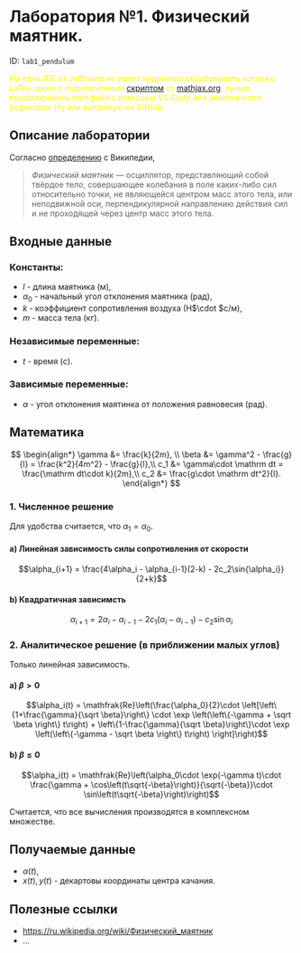 <script
  src="https://cdn.mathjax.org/mathjax/latest/MathJax.js?config=TeX-AMS-MML_HTMLorMML" type="text/javascript">
</script>

# Лаборатория №1. Физический маятник.
ID: `lab1_pendulum`

<span style="color:yellow">Ни одна IDE от JetBrains не умеет корректно обрабатывать нотацию LaTex, даже с подключённым [скриптом](https://cdn.mathjax.org/mathjax/latest/MathJax.js?config=TeX-AMS-MML_HTMLorMML) от [mathjax.org](https://mathjax.org), лучше просматривать этот файл с помощью VS Code или аналогичного редактора. Ну или напрямую на GitHub.</span>

## Описание лаборатории

Согласно [определению](https://ru.wikipedia.org/wiki/Физический_маятник) с Википедии,
> _Физический маятник_ — осциллятор, представляющий собой твёрдое тело, совершающее колебания в поле каких-либо сил относительно точки, не являющейся центром масс этого тела, или неподвижной оси, перпендикулярной направлению действия сил и не проходящей через центр масс этого тела.


## Входные данные

### Константы:
- $l$ - длина маятника (м),
- $\alpha_0$ - начальный угол отклонения маятника (рад),
- $k$ - коэффициент сопротивления воздуха (Н$\cdot $с/м),
- $m$ - масса тела (кг).

### Независимые переменные:
- $t$ - время (c).

### Зависимые переменные:
- $\alpha$ - угол отклонения маятинка от положения равновесия (рад). 

## Математика

$$
\begin{align*} 
  \gamma &= \frac{k}{2m}, \\ 
  \beta &= \gamma^2 - \frac{g}{l} = \frac{k^2}{4m^2} - \frac{g}{l},\\
  c_1 &= \gamma\cdot \mathrm dt = \frac{\mathrm dt\cdot k}{2m},\\
  c_2 &= \frac{g\cdot \mathrm dt^2}{l}.
\end{align*}
$$

### 1. Численное решение

Для удобства считается, что $\alpha_1 = \alpha_0$.

#### a) Линейная зависимость силы сопротивления от скорости

$$\alpha_{i+1} = \frac{4\alpha_i - \alpha_{i-1}(2-k) - 2c_2\sin{\alpha_i}}{2+k}$$

#### b) Квадратичная зависимсть

$$\alpha_{i+1} = 2\alpha_i - \alpha_{i-1} - 2c_1(\alpha_i-\alpha_{i-1}) - c_2\sin{\alpha_i}$$

### 2. Аналитическое решение (в приближении малых углов)
Только линейная зависимость.

#### a) $\beta>0$

$$\alpha_i(t) = \mathfrak{Re}\left(\frac{\alpha_0}{2}\cdot \left[\left\{1+\frac{\gamma}{\sqrt \beta}\right\} \cdot \exp \left(\left\{-\gamma + \sqrt \beta \right\} t\right) + \left\{1-\frac{\gamma}{\sqrt \beta}\right\}\cdot \exp \left(\left\{-\gamma - \sqrt \beta \right\} t\right) \right]\right)$$

#### b) $\beta\le0$

$$\alpha_i(t) = \mathfrak{Re}\left(\alpha_0\cdot \exp(-\gamma t)\cdot \frac{\gamma + \cos\left(t\sqrt{-\beta}\right)}{\sqrt{-\beta}}\cdot \sin\left(t\sqrt{-\beta}\right)\right)$$

Считается, что все вычисления производятся в комплексном множестве.
## Получаемые данные

- $\alpha (t)$,
- $x(t), y(t)$ - декартовы координаты центра качания.

## Полезные ссылки

- https://ru.wikipedia.org/wiki/Физический_маятник
- ...
